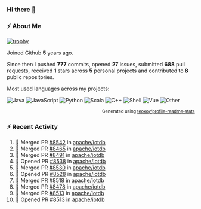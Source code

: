 ### Hi there 👋

### :zap: About Me

[![trophy](https://github-profile-trophy.vercel.app/?username=HTHou&theme=onedark)](https://github.com/ryo-ma/github-profile-trophy)
   
Joined Github **5** years ago.

Since then I pushed **777** commits, opened **27** issues, submitted **688** pull requests, received **1** stars across **5** personal projects and contributed to **8** public repositories.

Most used languages across my projects:

![Java](https://img.shields.io/static/v1?style=flat-square&label=%E2%A0%80&color=555&labelColor=%23b07219&message=Java%EF%B8%B194.4%25)
![JavaScript](https://img.shields.io/static/v1?style=flat-square&label=%E2%A0%80&color=555&labelColor=%23f1e05a&message=JavaScript%EF%B8%B11.4%25)
![Python](https://img.shields.io/static/v1?style=flat-square&label=%E2%A0%80&color=555&labelColor=%233572A5&message=Python%EF%B8%B10.7%25)
![Scala](https://img.shields.io/static/v1?style=flat-square&label=%E2%A0%80&color=555&labelColor=%23c22d40&message=Scala%EF%B8%B10.6%25)
![C++](https://img.shields.io/static/v1?style=flat-square&label=%E2%A0%80&color=555&labelColor=%23f34b7d&message=C%2B%2B%EF%B8%B10.6%25)
![Shell](https://img.shields.io/static/v1?style=flat-square&label=%E2%A0%80&color=555&labelColor=%2389e051&message=Shell%EF%B8%B10.4%25)
![Vue](https://img.shields.io/static/v1?style=flat-square&label=%E2%A0%80&color=555&labelColor=%2341b883&message=Vue%EF%B8%B10.3%25)
![Other](https://img.shields.io/static/v1?style=flat-square&label=%E2%A0%80&color=555&labelColor=%23ededed&message=Other%EF%B8%B11.2%25)

<p align="right"><sub>Generated using <a href="https://github.com/marketplace/actions/profile-readme-stats">teoxoy/profile-readme-stats</a></sub></p>


<!--![](https://github.com/HTHou/HTHou/blob/output/github-contribution-grid-snake.svg)-->

<!--![Haonan Hou's github stats](https://github-readme-stats.vercel.app/api?username=HTHou&count_private=true&show_icons=true&theme=onedark)-->

<!--![Haonan Hou's wakatime stats](https://github-readme-stats.vercel.app/api/wakatime?username=HTHou&layout=compact&theme=onedark)-->

<!--![Top Langs](https://github-readme-stats.vercel.app/api/top-langs/?username=HTHou&theme=onedark&layout=compact)-->

### :zap: Recent Activity
<!--START_SECTION:activity-->
1. 🎉 Merged PR [#8542](https://github.com/apache/iotdb/pull/8542) in [apache/iotdb](https://github.com/apache/iotdb)
2. 🎉 Merged PR [#8465](https://github.com/apache/iotdb/pull/8465) in [apache/iotdb](https://github.com/apache/iotdb)
3. 🎉 Merged PR [#8491](https://github.com/apache/iotdb/pull/8491) in [apache/iotdb](https://github.com/apache/iotdb)
4. 💪 Opened PR [#8538](https://github.com/apache/iotdb/pull/8538) in [apache/iotdb](https://github.com/apache/iotdb)
5. 🎉 Merged PR [#8530](https://github.com/apache/iotdb/pull/8530) in [apache/iotdb](https://github.com/apache/iotdb)
6. 💪 Opened PR [#8528](https://github.com/apache/iotdb/pull/8528) in [apache/iotdb](https://github.com/apache/iotdb)
7. 🎉 Merged PR [#8518](https://github.com/apache/iotdb/pull/8518) in [apache/iotdb](https://github.com/apache/iotdb)
8. 🎉 Merged PR [#8478](https://github.com/apache/iotdb/pull/8478) in [apache/iotdb](https://github.com/apache/iotdb)
9. 🎉 Merged PR [#8513](https://github.com/apache/iotdb/pull/8513) in [apache/iotdb](https://github.com/apache/iotdb)
10. 💪 Opened PR [#8513](https://github.com/apache/iotdb/pull/8513) in [apache/iotdb](https://github.com/apache/iotdb)
<!--END_SECTION:activity-->

<!--
**HTHou/HTHou** is a ✨ _special_ ✨ repository because its `README.md` (this file) appears on your GitHub profile.

Here are some ideas to get you started:

- 🔭 I’m currently working on ...
- 🌱 I’m currently learning ...
- 👯 I’m looking to collaborate on ...
- 🤔 I’m looking for help with ...
- 💬 Ask me about ...
- 📫 How to reach me: ...
- 😄 Pronouns: ...
- ⚡ Fun fact: ...
-->
